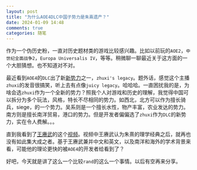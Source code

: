 ```yaml
---
layout: post
title: "为什么AOE4DLC中国子势力是朱熹遗产？"
date: 2024-01-09 14:48
comments: true
categories: 随笔
---
```


作为一个伪历史粉，一直对历史题材类的游戏比较感兴趣。比如以前玩的`AOE2`，`中世纪全面战争2`，`Europa Universalis IV`，等等。稍微聊一聊最近关于这方面的一个大胆猜想。也不知道对不对。

<!--more-->

最近看到`AOE4`的`DLC`出了新[新势力](https://www.youtube.com/watch?v=a5GKlefaLf4)之一，`zhuxi's legacy`。题外话，感觉这个主播`zhuxi`的发音很搞笑，听上去有点像`juicy legacy`。哈哈哈。一直困扰我的是，为啥会选`zhuxi`作为一个全新的势力？照我个人对游戏和历史的理解，我觉得中国可以拆分为多个玩法，风格，特长不尽相同的势力。如西北，北方可以作为擅长骑兵，siege，的一个势力。吴系则是一个擅长水性，物产丰富，农业发达的势力。南方则是擅长南洋贸易，港口的势力。但是开发者偏偏选了`zhuxi`作为`DLC`的新势力，实在令人费解。。。

直到我看到了[王赓武](https://baike.baidu.com/item/%E7%8E%8B%E8%B5%93%E6%AD%A6/3125193)的这个[视频](https://youtu.be/EVj8JUTnYqY?si=9ZzQl9pVaqNF756j&t=235)。视频中王赓武认为朱熹的理学经典之后，就再也没有如此集大成之者。基于王赓武兼并中文和英文，以及南洋和海外的学术背景来看，可能他的理论更快的被`AOE4`的开发者给看到了？

好吧，今天就是讲了这么一个比较`rand`的这么一个事情。以后有空再来分享。